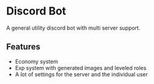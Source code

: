 # Discord Bot

A general utility discord bot with multi server support. 

## Features

- Economy system
- Exp system with generated images and leveled roles
- A lot of settings for the server and the individual user
